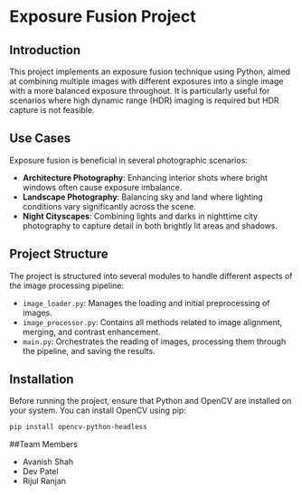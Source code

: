 # Exposure Fusion Project

## Introduction
This project implements an exposure fusion technique using Python, aimed at combining multiple images with different exposures into a single image with a more balanced exposure throughout. It is particularly useful for scenarios where high dynamic range (HDR) imaging is required but HDR capture is not feasible.

## Use Cases
Exposure fusion is beneficial in several photographic scenarios:
- **Architecture Photography**: Enhancing interior shots where bright windows often cause exposure imbalance.
- **Landscape Photography**: Balancing sky and land where lighting conditions vary significantly across the scene.
- **Night Cityscapes**: Combining lights and darks in nighttime city photography to capture detail in both brightly lit areas and shadows.

## Project Structure
The project is structured into several modules to handle different aspects of the image processing pipeline:
- `image_loader.py`: Manages the loading and initial preprocessing of images.
- `image_processor.py`: Contains all methods related to image alignment, merging, and contrast enhancement.
- `main.py`: Orchestrates the reading of images, processing them through the pipeline, and saving the results.

## Installation
Before running the project, ensure that Python and OpenCV are installed on your system. You can install OpenCV using pip:
```bash
pip install opencv-python-headless
```

##Team Members
- Avanish Shah
- Dev Patel
- Rijul Ranjan

